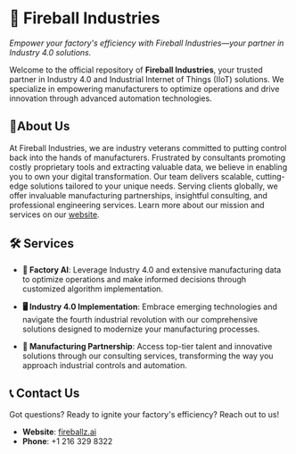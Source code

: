 # 🚀 Fireball Industries

*Empower your factory's efficiency with Fireball Industries—your partner in Industry 4.0 solutions.*

Welcome to the official repository of **Fireball Industries**, your trusted partner in Industry 4.0 and Industrial Internet of Things (IIoT) solutions. We specialize in empowering manufacturers to optimize operations and drive innovation through advanced automation technologies.

## 🌟About Us

At Fireball Industries, we are industry veterans committed to putting control back into the hands of manufacturers. Frustrated by consultants promoting costly proprietary tools and extracting valuable data, we believe in enabling you to own your digital transformation. Our team delivers scalable, cutting-edge solutions tailored to your unique needs. Serving clients globally, we offer invaluable manufacturing partnerships, insightful consulting, and professional engineering services. Learn more about our mission and services on our [website](https://fireballz.ai).

## 🛠️ Services

- **🤖 Factory AI**: Leverage Industry 4.0 and extensive manufacturing data to optimize operations and make informed decisions through customized algorithm implementation.

- **🖥️ Industry 4.0 Implementation**: Embrace emerging technologies and navigate the fourth industrial revolution with our comprehensive solutions designed to modernize your manufacturing processes.

- **🤝 Manufacturing Partnership**: Access top-tier talent and innovative solutions through our consulting services, transforming the way you approach industrial controls and automation.

## 📞 Contact Us

Got questions? Ready to ignite your factory's efficiency? Reach out to us!

- **Website**: [fireballz.ai](https://fireballz.ai)
- **Phone**: +1 216 329 8322


